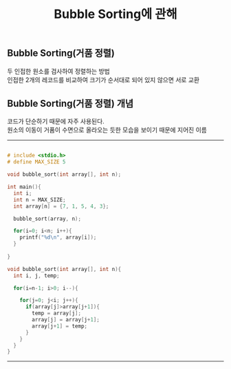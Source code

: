 ﻿---
layout: post
title: "Bubble Sorting에 관해"
tags: [알고리즘]
comments: true

---

## Bubble Sorting(거품 정렬)
두 인접한 원소를 검사하여 정렬하는 방법<br>
인접한 2개의 레코드를 비교하여 크기가 순서대로 되어 있지 않으면 서로 교환<br>

## Bubble Sorting(거품 정렬) 개념

코드가 단순하기 때문에 자주 사용된다.<br>
원소의 이동이 거품이 수면으로 올라오는 듯한 모습을 보이기 때문에 지어진 이름<br>

---

```c

# include <stdio.h>
# define MAX_SIZE 5

void bubble_sort(int array[], int n);

int main(){
  int i;
  int n = MAX_SIZE;
  int array[n] = {7, 1, 5, 4, 3};

  bubble_sort(array, n);

  for(i=0; i<n; i++){
    printf("%d\n", array[i]);
  }
  
}

void bubble_sort(int array[], int n){
  int i, j, temp;

  for(i=n-1; i>0; i--){

    for(j=0; j<i; j++){
      if(array[j]>array[j+1]){
        temp = array[j];
        array[j] = array[j+1];
        array[j+1] = temp;
      }
    }
  }
}


```

---
